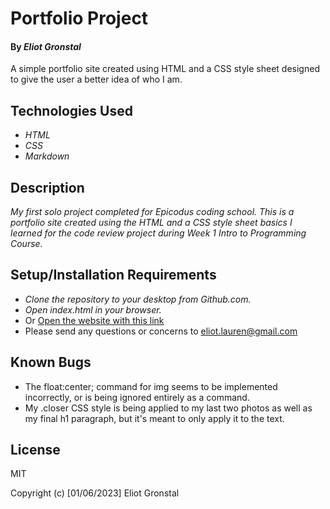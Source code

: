 # Portfolio Project

#### By _**Eliot Gronstal**_

A simple portfolio site created using HTML and a CSS style sheet designed to give the user a better idea of who I am.

## Technologies Used

* _HTML_
* _CSS_
* _Markdown_

## Description

_My first solo project completed for Epicodus coding school. This is a portfolio site created using the HTML and a CSS style sheet basics I learned for the code review project during Week 1 Intro to Programming Course._

## Setup/Installation Requirements

* _Clone the repository to your desktop from Github.com._
* _Open index.html in your browser._
* Or [Open the website with this link](https://elgrons.github.io/portfolio-project/)
* Please send any questions or concerns to eliot.lauren@gmail.com

## Known Bugs

* The float:center; command for img seems to be implemented incorrectly, or is being ignored entirely as a command.
* My .closer CSS style is being applied to my last two photos as well as my final h1 paragraph, but it's meant to only apply it to the text.

## License

MIT

Copyright (c) [01/06/2023] Eliot Gronstal